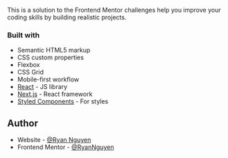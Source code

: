 This is a solution to the Frontend Mentor challenges help you improve your coding skills by building realistic projects. 

### Built with

- Semantic HTML5 markup
- CSS custom properties
- Flexbox
- CSS Grid
- Mobile-first workflow
- [React](https://reactjs.org/) - JS library
- [Next.js](https://nextjs.org/) - React framework
- [Styled Components](https://styled-components.com/) - For styles
 
## Author
- Website - [@Ryan Nguyen](https://ryannguyen-portfolio.vercel.app/)
- Frontend Mentor - [@RyanNguyen](https://www.frontendmentor.io/profile/RyanNguyen)
